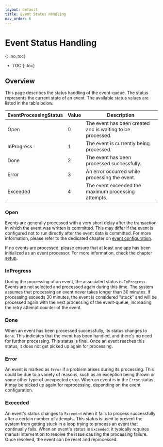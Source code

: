 ```yaml
---
layout: default
title: Event Status Handling
nav_order: 6
---
```


<!-- prettier-ignore-start -->

# Event Status Handling

{: .no_toc}
<!-- prettier-ignore-end -->

<!-- prettier-ignore -->
- TOC
{: toc}

## Overview

This page describes the status handling of the event-queue. The status represents the current state of an event.
The available status values are listed in the table below.

| EventProcessingStatus | Value | Description                                                |
| --------------------- | ----- | ---------------------------------------------------------- |
| Open                  | 0     | The event has been created and is waiting to be processed. |
| InProgress            | 1     | The event is currently being processed.                    |
| Done                  | 2     | The event has been processed successfully.                 |
| Error                 | 3     | An error occurred while processing the event.              |
| Exceeded              | 4     | The event exceeded the maximum processing attempts.        |

### Open

Events are generally processed with a very short delay after the transaction in which the event was written is committed.
This may differ if the event is configured not to run directly after the event data is committed. For more information,
please refer to the dedicated chapter on [event configuration](/event-queue/configure-event).

If no events are processed, please ensure that at least one app has been initialized as an event processor. For more
information, check the chapter [setup](/event-queue/setup).

### InProgress

During the processing of an event, the associated status is `InProgress`. Events are not selected and processed again
during this time. The system assumes that processing an event never takes longer than 30 minutes. If processing exceeds
30 minutes, the event is considered "stuck" and will be processed again with the next processing of the event-queue,
increasing the retry attempt counter of the event.

### Done

When an event has been processed successfully, its status changes to `Done`. This indicates that the event has been
handled, and there's no need for further processing. This status is final. Once an event reaches this status, it does
not get picked up again for processing.

### Error

An event is marked as `Error` if a problem arises during its processing. This could be due to a variety of reasons,
such as an exception being thrown or some other type of unexpected error. When an event is in the `Error` status, it
may be picked up again for reprocessing, depending on the event configuration.

### Exceeded

An event's status changes to `Exceeded` when it fails to process successfully after a certain number of attempts.
This status is used to prevent the system from getting stuck in a loop trying to process an event that continually fails.
When an event's status is `Exceeded`, it typically requires manual intervention to resolve the issue causing the
processing failure. Once resolved, the event can be reset and reprocessed.
